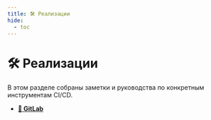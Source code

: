 ```yaml
---
title: 🛠️ Реализации
hide:
  - toc
---
```


# 🛠️ Реализации

В этом разделе собраны заметки и руководства по конкретным инструментам CI/CD.

*   [**🦊 GitLab**](gitlab/index.md)
